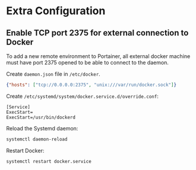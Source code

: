 # Extra Configuration

## Enable TCP port 2375 for external connection to Docker
To add a new remote environment to Portainer, all external docker machine must have port 2375 opened to be able to connect to the daemon.

Create <code>daemon.json</code> file in <code>/etc/docker</code>.
```json
{"hosts": ["tcp://0.0.0.0:2375", "unix:///var/run/docker.sock"]}
```

Create <code>/etc/systemd/system/docker.service.d/override.conf</code>:
```text
[Service]
ExecStart=
ExecStart=/usr/bin/dockerd
```

Reload the Systemd daemon:
```bash
systemctl daemon-reload
```

Restart Docker:
```bash
systemctl restart docker.service
```